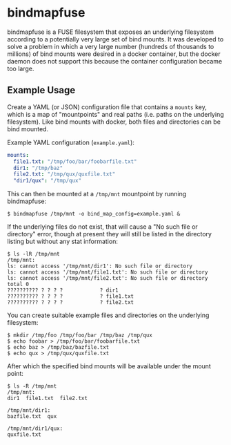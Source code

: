 bindmapfuse
===========

bindmapfuse is a FUSE filesystem that exposes an underlying filesystem according to a potentially very large set of bind mounts. It was developed to solve a problem in which a very large number (hundreds of thousands to millions) of bind mounts were desired in a docker container, but the docker daemon does not support this because the container configuration became too large.

Example Usage
-------------
Create a YAML (or JSON) configuration file that contains a `mounts` key, which is a map of "mountpoints" and real paths (i.e. paths on the underlying filesystem). Like bind mounts with docker, both files and directories can be bind mounted.

Example YAML configuration (`example.yaml`):
```yaml
mounts:
  file1.txt: "/tmp/foo/bar/foobarfile.txt"
  dir1: "/tmp/baz"
  file2.txt: "/tmp/qux/quxfile.txt"
  "dir1/qux": "/tmp/qux"
```

This can then be mounted at a `/tmp/mnt` mountpoint by running bindmapfuse:
```
$ bindmapfuse /tmp/mnt -o bind_map_config=example.yaml &
```

If the underlying files do not exist, that will cause a "No such file or directory"
error, though at present they will still be listed in the directory listing but
without any stat information:
```
$ ls -lR /tmp/mnt
/tmp/mnt:
ls: cannot access '/tmp/mnt/dir1': No such file or directory
ls: cannot access '/tmp/mnt/file1.txt': No such file or directory
ls: cannot access '/tmp/mnt/file2.txt': No such file or directory
total 0
?????????? ? ? ? ?            ? dir1
?????????? ? ? ? ?            ? file1.txt
?????????? ? ? ? ?            ? file2.txt
```

You can create suitable example files and directories on the underlying filesystem:
```
$ mkdir /tmp/foo /tmp/foo/bar /tmp/baz /tmp/qux
$ echo foobar > /tmp/foo/bar/foobarfile.txt
$ echo baz > /tmp/baz/bazfile.txt
$ echo qux > /tmp/qux/quxfile.txt
```

After which the specified bind mounts will be available under the mount point:
```
$ ls -R /tmp/mnt
/tmp/mnt:
dir1  file1.txt  file2.txt

/tmp/mnt/dir1:
bazfile.txt  qux

/tmp/mnt/dir1/qux:
quxfile.txt
```

